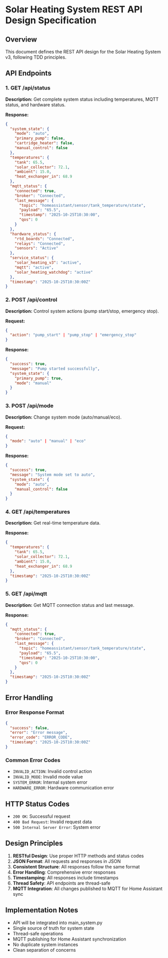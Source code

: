 # Solar Heating System REST API Design Specification

## Overview
This document defines the REST API design for the Solar Heating System v3, following TDD principles.

## API Endpoints

### 1. GET /api/status
**Description:** Get complete system status including temperatures, MQTT status, and hardware status.

**Response:**
```json
{
  "system_state": {
    "mode": "auto",
    "primary_pump": false,
    "cartridge_heater": false,
    "manual_control": false
  },
  "temperatures": {
    "tank": 65.5,
    "solar_collector": 72.1,
    "ambient": 15.0,
    "heat_exchanger_in": 68.9
  },
  "mqtt_status": {
    "connected": true,
    "broker": "Connected",
    "last_message": {
      "topic": "homeassistant/sensor/tank_temperature/state",
      "payload": "65.5",
      "timestamp": "2025-10-25T10:30:00",
      "qos": 0
    }
  },
  "hardware_status": {
    "rtd_boards": "Connected",
    "relays": "Connected",
    "sensors": "Active"
  },
  "service_status": {
    "solar_heating_v3": "active",
    "mqtt": "active",
    "solar_heating_watchdog": "active"
  },
  "timestamp": "2025-10-25T10:30:00Z"
}
```

### 2. POST /api/control
**Description:** Control system actions (pump start/stop, emergency stop).

**Request:**
```json
{
  "action": "pump_start" | "pump_stop" | "emergency_stop"
}
```

**Response:**
```json
{
  "success": true,
  "message": "Pump started successfully",
  "system_state": {
    "primary_pump": true,
    "mode": "manual"
  }
}
```

### 3. POST /api/mode
**Description:** Change system mode (auto/manual/eco).

**Request:**
```json
{
  "mode": "auto" | "manual" | "eco"
}
```

**Response:**
```json
{
  "success": true,
  "message": "System mode set to auto",
  "system_state": {
    "mode": "auto",
    "manual_control": false
  }
}
```

### 4. GET /api/temperatures
**Description:** Get real-time temperature data.

**Response:**
```json
{
  "temperatures": {
    "tank": 65.5,
    "solar_collector": 72.1,
    "ambient": 15.0,
    "heat_exchanger_in": 68.9
  },
  "timestamp": "2025-10-25T10:30:00Z"
}
```

### 5. GET /api/mqtt
**Description:** Get MQTT connection status and last message.

**Response:**
```json
{
  "mqtt_status": {
    "connected": true,
    "broker": "Connected",
    "last_message": {
      "topic": "homeassistant/sensor/tank_temperature/state",
      "payload": "65.5",
      "timestamp": "2025-10-25T10:30:00",
      "qos": 0
    }
  },
  "timestamp": "2025-10-25T10:30:00Z"
}
```

## Error Handling

### Error Response Format
```json
{
  "success": false,
  "error": "Error message",
  "error_code": "ERROR_CODE",
  "timestamp": "2025-10-25T10:30:00Z"
}
```

### Common Error Codes
- `INVALID_ACTION`: Invalid control action
- `INVALID_MODE`: Invalid mode value
- `SYSTEM_ERROR`: Internal system error
- `HARDWARE_ERROR`: Hardware communication error

## HTTP Status Codes
- `200 OK`: Successful request
- `400 Bad Request`: Invalid request data
- `500 Internal Server Error`: System error

## Design Principles
1. **RESTful Design**: Use proper HTTP methods and status codes
2. **JSON Format**: All requests and responses in JSON
3. **Consistent Structure**: All responses follow the same format
4. **Error Handling**: Comprehensive error responses
5. **Timestamping**: All responses include timestamps
6. **Thread Safety**: API endpoints are thread-safe
7. **MQTT Integration**: All changes published to MQTT for Home Assistant sync

## Implementation Notes
- API will be integrated into main_system.py
- Single source of truth for system state
- Thread-safe operations
- MQTT publishing for Home Assistant synchronization
- No duplicate system instances
- Clean separation of concerns
